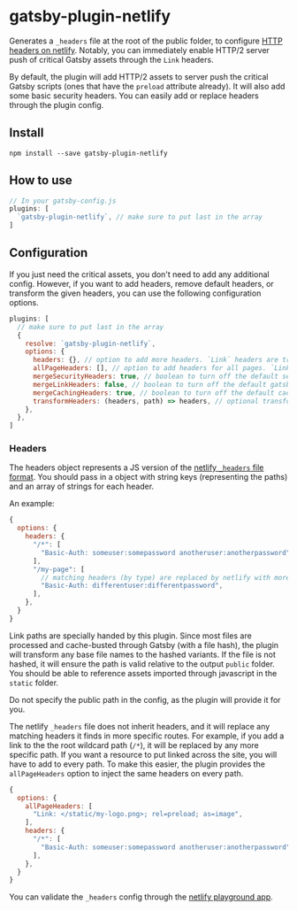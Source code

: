 # gatsby-plugin-netlify

Generates a `_headers` file at the root of the public folder, to configure
[HTTP headers on netlify](https://www.netlify.com/docs/headers-and-basic-auth/).
Notably, you can immediately enable HTTP/2 server push of critical Gatsby assets
through the `Link` headers.

By default, the plugin will add HTTP/2 assets to server push the critical Gatsby
scripts (ones that have the `preload` attribute already). It will also add some
basic security headers. You can easily add or replace headers through the plugin
config.

## Install

`npm install --save gatsby-plugin-netlify`

## How to use

```javascript
// In your gatsby-config.js
plugins: [
  `gatsby-plugin-netlify`, // make sure to put last in the array
]
```

## Configuration

If you just need the critical assets, you don't need to add any additional
config. However, if you want to add headers, remove default headers, or
transform the given headers, you can use the following configuration options.

```javascript
plugins: [
  // make sure to put last in the array
  {
    resolve: `gatsby-plugin-netlify`,
    options: {
      headers: {}, // option to add more headers. `Link` headers are transformed by the below criteria
      allPageHeaders: [], // option to add headers for all pages. `Link` headers are transformed by the below criteria
      mergeSecurityHeaders: true, // boolean to turn off the default security headers
      mergeLinkHeaders: false, // boolean to turn off the default gatsby js headers (disabled by default, until gzip is fixed for server push)
      mergeCachingHeaders: true, // boolean to turn off the default caching headers
      transformHeaders: (headers, path) => headers, // optional transform for manipulating headers under each path (e.g.sorting), etc.
    },
  },
]
```

### Headers

The headers object represents a JS version of the
[netlify `_headers` file format](https://www.netlify.com/docs/headers-and-basic-auth/).
You should pass in a object with string keys (representing the paths) and an
array of strings for each header.

An example:

```javascript
{
  options: {
    headers: {
      "/*": [
        "Basic-Auth: someuser:somepassword anotheruser:anotherpassword",
      ],
      "/my-page": [
        // matching headers (by type) are replaced by netlify with more specific routes
        "Basic-Auth: differentuser:differentpassword",
      ],
    },
  }
}
```

Link paths are specially handed by this plugin. Since most files are processed
and cache-busted through Gatsby (with a file hash), the plugin will transform
any base file names to the hashed variants. If the file is not hashed, it will
ensure the path is valid relative to the output `public` folder. You should be
able to reference assets imported through javascript in the `static` folder.

Do not specify the public path in the config, as the plugin will provide it for
you.

The netlify `_headers` file does not inherit headers, and it will replace any
matching headers it finds in more specific routes. For example, if you add a
link to the the root wildcard path (`/*`), it will be replaced by any more
specific path. If you want a resource to put linked across the site, you will
have to add to every path. To make this easier, the plugin provides the
`allPageHeaders` option to inject the same headers on every path.

```javascript
{
  options: {
    allPageHeaders: [
      "Link: </static/my-logo.png>; rel=preload; as=image",
    ],
    headers: {
      "/*": [
        "Basic-Auth: someuser:somepassword anotheruser:anotherpassword",
      ],
    },
  }
}
```

You can validate the `_headers` config through the
[netlify playground app](https://play.netlify.com/headers).
